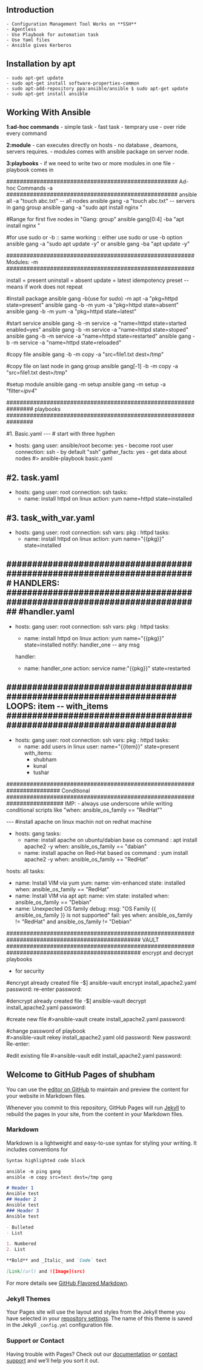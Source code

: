 ## **Introduction** 
  	- Configuration Management Tool Works on **SSH**
	- Agentless
	- Use Playbook for automation task 
	- Use Yaml files 
	- Ansible gives Kerberos 
	
## **Installation by apt**
	- sudo apt-get update 
	- sudo apt-get install software-properties-common 
	- sudo apt-add-repository ppa:ansible/ansible $ sudo apt-get update 
	- sudo apt-get install ansible


## Working With Ansible
  
  **1:ad-hoc commands**
	- simple task
	- fast task
	- temprary use
	- over ride every command

**2:module**
	- can executes directly on hosts
	- no database , deamons, servers requires.
	- modules comes with ansible package on server node.

**3:playbooks**
	- if we need to write two or more modules in one file - playbook comes in

###################################################
Ad-hoc Commands -a
###################################################
ansible all -a "touch abc.txt"    -- all nodes
ansible gang -a "touch abc.txt"   -- servers in gang group
ansible gang -a "sudo apt install nginx "

#Range for first five nodes in "Gang: group"
ansible gang[0:4] -ba "apt install nginx "

#for use sudo or -b :: same working :: either use sudo or use -b option 
ansible gang -a "sudo apt update -y"
or
ansible gang -ba "apt update -y"


########################################################
Modules: -m
########################################################

install   = present
uninstall = absent
update    = latest
idempotency preset -- means if work does not repeat 

#install package
ansible gang -b(use for sudo) -m apt -a "pkg=httpd state=present"
ansible gang -b -m yum -a "pkg=httpd state=absent"
ansible gang -b -m yum -a "pkg=httpd state=latest"

#start service
ansible gang -b -m service -a "name=httpd state=started enabled=yes"
ansible gang -b -m service -a "name=httpd state=stoped"
ansible gang -b -m service -a "name=httpd state=restarted"
ansible gang -b -m service -a "name=httpd state=reloaded"

#copy file
ansible gang -b -m copy -a "src=file1.txt dest=/tmp"

#copy file on last node in gang group
ansible gang[-1] -b -m copy -a "src=file1.txt dest=/tmp"

#setup module
ansible gang -m setup
ansible gang -m setup -a "filter=*ipv4*"

################################################################
playbooks
################################################################

#1. Basic.yaml
--- # start with three hyphen
- hosts: gang
  user: ansible/root
  become: yes                               - become root user
  connection: ssh			    - by default "ssh"
  gather_facts: yes			    - get data about nodes
#> ansible-playbook basic.yaml  
  
#2. task.yaml
---
- hosts: gang
  user: root
  connection: ssh
  tasks:
   - name: install httpd on linux
     action: yum name=httpd state=installed
     
     
#3. task_with_var.yaml
---
- hosts: gang
  user: root
  connection: ssh
  vars:
   pkg : httpd
  tasks:
   - name: install httpd on linux
     action: yum name="{{pkg}}" state=installed
     
     
#########################################################################
HANDLERS:
##########################################################################
#handler.yaml
---
- hosts: gang
  user: root
  connection: ssh
  vars:
   pkg : httpd
  tasks:
   - name: install httpd on linux
     action: yum name="{{pkg}}" state=installed
     notify: handler_one -- any msg
  
  handler:
   - name: handler_one
     action: service name:"{{pkg}}" state=restarted

#####################################################################
LOOPS: item -- with_items
#####################################################################
---
- hosts: gang
  user: root
  connection: ssh
  vars:
   pkg : httpd
  tasks:
   - name: add users in linux
     user: name="{{item}}" state=present
     with_items:
      - shubham
      - kunal
      - tushar
   
########################################################################
Conditional
#########################################################################
IMP: 
	- always use underscore while writing conditional scripts like "when: ansible_os_family == "RedHat""



--- #install apache on linux machin not on redhat machine
- hosts: gang
  tasks:
   - name: install apache on ubuntu/dabian base os
     command : apt install apache2 -y
     when: ansible_os_family == "dabian"
   - name: install apache on Red-Hat based os
     command : yum install apache2 -y
     when: ansible_os_family == "RedHat"
     
hosts: all
tasks:
- name: Install VIM via yum
	yum:
		name: vim-enhanced
		state: installed
		when: ansible_os_family == "RedHat"
- name: Install VIM via apt
	apt:
		name: vim
		state: installed
		when: ansible_os_family == "Debian"
- name: Unexpected OS family
	debug:
	msg: "OS Family {{ ansible_os_family }} is not supported"
	fail: yes
	when: ansible_os_family != "RedHat" and ansible_os_family != "Debian"
  
  
################################################################################################
VAULT
################################################################################################
encrypt and decrypt playbooks
- for security 

#encrypt already created file
-$] ansible-vault encrypt install_apache2.yaml
password: 
re-enter password:

#dencrypt already created file
-$] ansible-vault decrypt install_apache2.yaml
password: 


#create new file 
#>ansible-vault create install_apache2.yaml
password:

#change password of playbook  
#>ansible-vault rekey install_apache2.yaml
old password:
New password:
Re-enter:


#edit existing file
#>ansible-vault edit install_apache2.yaml
password:

















## Welcome to GitHub Pages of shubham

You can use the [editor on GitHub](https://github.com/shubhampwr886/ansible/edit/master/docs/index.md) to maintain and preview the content for your website in Markdown files.

Whenever you commit to this repository, GitHub Pages will run [Jekyll](https://jekyllrb.com/) to rebuild the pages in your site, from the content in your Markdown files.

### Markdown

Markdown is a lightweight and easy-to-use syntax for styling your writing. It includes conventions for

```markdown
Syntax highlighted code block

ansible -m ping gang
ansible -m copy src=test dest=/tmp gang

# Header 1
Ansible test
## Header 2
Ansible test
### Header 3
Ansible test

- Bulleted
- List

1. Numbered
2. List

**Bold** and _Italic_ and `Code` text

[Link](url) and ![Image](src)
```

For more details see [GitHub Flavored Markdown](https://guides.github.com/features/mastering-markdown/).

### Jekyll Themes

Your Pages site will use the layout and styles from the Jekyll theme you have selected in your [repository settings](https://github.com/shubhampwr886/ansible/settings). The name of this theme is saved in the Jekyll `_config.yml` configuration file.

### Support or Contact

Having trouble with Pages? Check out our [documentation](https://docs.github.com/categories/github-pages-basics/) or [contact support](https://support.github.com/contact) and we’ll help you sort it out.
